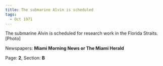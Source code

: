 ```yaml
---  
title: The submarine Alvin is scheduled  
tags:  
  - Oct 1971  
---  
```

  
The submarine Alvin is scheduled for research work in the Florida Straits. [Photo]  
  
Newspapers: **Miami Morning News or The Miami Herald**  
  
Page: **2**, Section: **B** 

